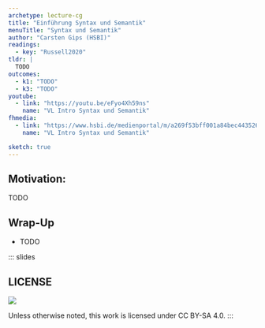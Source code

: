 ```yaml
---
archetype: lecture-cg
title: "Einführung Syntax und Semantik"
menuTitle: "Syntax und Semantik"
author: "Carsten Gips (HSBI)"
readings:
  - key: "Russell2020"
tldr: |
  TODO
outcomes:
  - k1: "TODO"
  - k3: "TODO"
youtube:
  - link: "https://youtu.be/eFyo4Xh59ns"
    name: "VL Intro Syntax und Semantik"
fhmedia:
  - link: "https://www.hsbi.de/medienportal/m/a269f53bff001a84bec4435261543b846ccca4290f211cf1634f9007d1285513c8bae4f89a0225a489e1ffda6cac455e264e022c35f46e8ffe80b4ddcd86d137"
    name: "VL Intro Syntax und Semantik"

sketch: true
---
```



## Motivation:

TODO


## Wrap-Up

*   TODO







<!-- DO NOT REMOVE - THIS IS A LAST SLIDE TO INDICATE THE LICENSE AND POSSIBLE EXCEPTIONS (IMAGES, ...). -->
::: slides
## LICENSE
![](https://licensebuttons.net/l/by-sa/4.0/88x31.png)

Unless otherwise noted, this work is licensed under CC BY-SA 4.0.
:::

